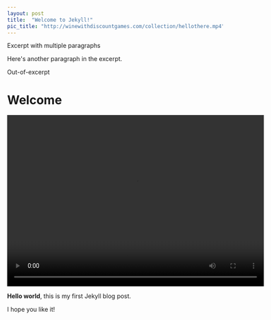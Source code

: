 ```yaml
---
layout: post
title:  "Welcome to Jekyll!"
pic_title: "http://winewithdiscountgames.com/collection/hellothere.mp4"
---
```


Excerpt with multiple paragraphs

Here's another paragraph in the excerpt.

Out-of-excerpt
<!--more-->
# Welcome
   <video  class="video-item" autoplay="autoplay" loop="loop" width="600px" height="400px">
    <source src="http://winewithdiscountgames.com/collection/hellothere.mp4" type="video/mp4" />
   </video>

**Hello world**, this is my first Jekyll blog post.

I hope you like it!

